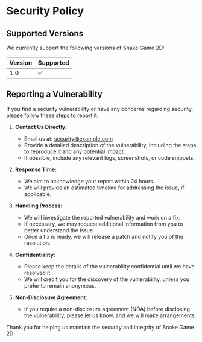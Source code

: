 # Security Policy

## Supported Versions

We currently support the following versions of Snake Game 2D:

| Version | Supported          |
| ------- | ------------------ |
| 1.0     | :white_check_mark: |

## Reporting a Vulnerability

If you find a security vulnerability or have any concerns regarding security, please follow these steps to report it:

1. **Contact Us Directly:**
   - Email us at: [security@example.com](mailto:security@example.com)
   - Provide a detailed description of the vulnerability, including the steps to reproduce it and any potential impact.
   - If possible, include any relevant logs, screenshots, or code snippets.

2. **Response Time:**
   - We aim to acknowledge your report within 24 hours.
   - We will provide an estimated timeline for addressing the issue, if applicable.

3. **Handling Process:**
   - We will investigate the reported vulnerability and work on a fix.
   - If necessary, we may request additional information from you to better understand the issue.
   - Once a fix is ready, we will release a patch and notify you of the resolution.

4. **Confidentiality:**
   - Please keep the details of the vulnerability confidential until we have resolved it.
   - We will credit you for the discovery of the vulnerability, unless you prefer to remain anonymous.

5. **Non-Disclosure Agreement:**
   - If you require a non-disclosure agreement (NDA) before disclosing the vulnerability, please let us know, and we will make arrangements.

Thank you for helping us maintain the security and integrity of Snake Game 2D!
